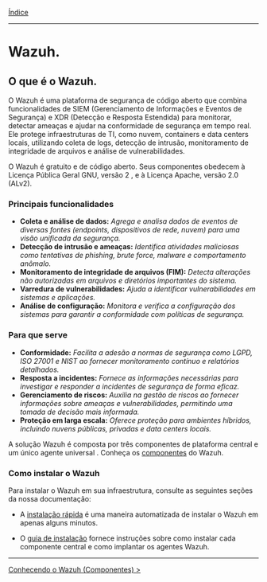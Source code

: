 [Índice](Indice.md)  
___
# Wazuh.  

## O que é o Wazuh.  

O Wazuh é uma plataforma de segurança de código aberto que combina funcionalidades de SIEM (Gerenciamento de Informações e Eventos de Segurança) e XDR (Detecção e Resposta Estendida) para monitorar, detectar ameaças e ajudar na conformidade de segurança em tempo real. Ele protege infraestruturas de TI, como nuvem, containers e data centers locais, utilizando coleta de logs, detecção de intrusão, monitoramento de integridade de arquivos e análise de vulnerabilidades.  

O Wazuh é gratuito e de código aberto. Seus componentes obedecem à Licença Pública Geral GNU, versão 2 , e à Licença Apache, versão 2.0 (ALv2).

### Principais funcionalidades  

* **Coleta e análise de dados:** *Agrega e analisa dados de eventos de diversas fontes (endpoints, dispositivos de rede, nuvem) para uma visão unificada da segurança.*  
* **Detecção de intrusão e ameaças:** *Identifica atividades maliciosas como tentativas de phishing, brute force, malware e comportamento anômalo.*  
* **Monitoramento de integridade de arquivos (FIM):** *Detecta alterações não autorizadas em arquivos e diretórios importantes do sistema.*  
* **Varredura de vulnerabilidades:** *Ajuda a identificar vulnerabilidades em sistemas e aplicações.*  
* **Análise de configuração:** *Monitora e verifica a configuração dos sistemas para garantir a conformidade com políticas de segurança.*  

### Para que serve  

* **Conformidade:** *Facilita a adesão a normas de segurança como LGPD, ISO 27001 e NIST ao fornecer monitoramento contínuo e relatórios detalhados.*  
* **Resposta a incidentes:** *Fornece as informações necessárias para investigar e responder a incidentes de segurança de forma eficaz.*  
* **Gerenciamento de riscos:** *Auxilia na gestão de riscos ao fornecer informações sobre ameaças e vulnerabilidades, permitindo uma tomada de decisão mais informada.*  
* **Proteção em larga escala:** *Oferece proteção para ambientes híbridos, incluindo nuvens públicas, privadas e data centers locais.*  

A solução Wazuh é composta por três componentes de plataforma central e um único agente universal . Conheça os [componentes](Wazuh_Components.md "Componentes") do Wazuh.

### Como instalar o Wazuh

Para instalar o Wazuh em sua infraestrutura, consulte as seguintes seções da nossa documentação:

* A [instalação rápida](Instalacao_rapida.md "Instalação Rápida") é uma maneira automatizada de instalar o Wazuh em apenas alguns minutos.

* O [guia de instalação](Guia_instalacao.md) fornece instruções sobre como instalar cada componente central e como implantar os agentes Wazuh.

___
[Conhecendo o Wazuh (Componentes) >](Wazuh_Components.md)
